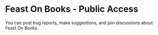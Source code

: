 # Feast On Books  - Public Access

You can post bug reports, make suggestions, and join discussions about Feast On Books.
